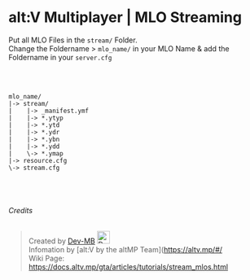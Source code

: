 # alt:V Multiplayer | MLO Streaming

Put all MLO Files in the `stream/` Folder.
<br>
Change the Foldername > `mlo_name/` in your MLO Name & add the Foldername in your `server.cfg`

<br><br>
```
mlo_name/
|-> stream/
|    |-> _manifest.ymf
|    |-> *.ytyp
|    |-> *.ytd
|    |-> *.ydr
|    |-> *.ybn
|    |-> *.ydd
|    \-> *.ymap
|-> resource.cfg
\-> stream.cfg
```

<br><br>

###### Credits

> Created by [Dev-MB](https://dev-mb.dev)
    <a href="https://github.com/dev-mb"><img src="https://cdn.mbdev.cc/cdn/mb/mb.glitch.gif" width="25px;" alt="Dev-MB"/></a> <br>
> Infomation by [alt:V by the altMP Team](https://altv.mp/#/ <br>
> Wiki Page: https://docs.altv.mp/gta/articles/tutorials/stream_mlos.html
